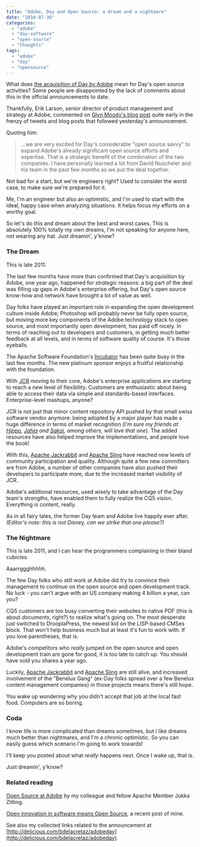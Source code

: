 ```yaml
---
title: "Adobe, Day and Open Source: a dream and a nightmare"
date: "2010-07-30"
categories: 
  - "adobe"
  - "day-software"
  - "open-source"
  - "thoughts"
tags: 
  - "adobe"
  - "day"
  - "opensource"
---
```


What does [the acquisition of Day by Adobe](http://www.day.com/day/en/company/adobefaq.html) mean for Day's open source activities? Some people are disappointed by the lack of comments about this in the official announcements to date.

Thankfully, Erik Larson, senior director of product management and strategy at Adobe, commented on [Glyn Moody's blog post](http://www.computerworlduk.com/community/blogs/index.cfm?blogid=14&entryid=3098) quite early in the frenzy of tweets and blog posts that followed yesterday's announcement.

Quoting him:

> ...we are very excited for Day's considerable "open source savvy" to expand Adobe's already significant open source efforts and expertise. That is a strategic benefit of the combination of the two companies. I have personally learned a lot from David Nuscheler and his team in the past few months as we put the deal together.

Not bad for a start, but we're engineers right? Used to consider the worst case, to make sure we're prepared for it.

Me, I'm an engineer but also an optimistic, and I'm used to start with the ideal, happy case when analyzing situations. It helps focus my efforts on a worthy goal.

So let's do this and dream about the best and worst cases. This is absolutely 100% totally my own dreams, I'm not speaking for anyone here, not wearing any hat. Just dreamin', y'know?

### The Dream

This is late 2011.

The last few months have more than confirmed that Day's acquisition by Adobe, one year ago, happened for _strategic_ reasons: a big part of the deal was filling up gaps in Adobe's enterprise offering, but Day's open source know-how and network have brought a lot of value as well.

Day folks have played an important role in expanding the open development culture inside Adobe; Photoshop will probably never be fully open source, but moving more key components of the Adobe technology stack to open source, and most importantly open development, has paid off nicely. In terms of reaching out to developers and customers, in getting much better feedback at all levels, and in terms of software quality of course. It's those eyeballs.

The Apache Software Foundation's [Incubator](http://incubator.apache.org) has been quite busy in the last few months. The new platinum sponsor enjoys a fruitful relationship with the foundation.

With [JCR](http://java.dzone.com/articles/java-content-repository-best) moving to their core, Adobe's enterprise applications are starting to reach a new level of flexibility. Customers are enthusiastic about being able to access their data via simple and standards-based interfaces. Enterprise-level mashups, anyone?

JCR is not just that minor content repository API pushed by that small swiss software vendor anymore: being adopted by a major player has made a huge difference in terms of market recognition (_I'm sure my friends at [Hippo](http://onehippo.com), [Jahia](http://jahia.com) and [Sakai](http://sakaiproject.org), among others, will love that one_). The added resources have also helped improve the implementations, and people love the book!

With this, [Apache Jackrabbit](http://jackrabbit.apache.org) and [Apache Sling](http://sling.apache.org) have reached new levels of community participation and quality. Although quite a few new committers are from Adobe, a number of other companies have also pushed their developers to participate more, due to the increased market visibility of JCR.

Adobe's additional resources, used wisely to take advantage of the Day team's strengths, have enabled them to fully realize the CQ5 vision. Everything _is_ content, really.

As in all fairy tales, the former Day team and Adobe live happily ever after. _(Editor's note: this is not Disney, can we strike that one please?)_

### The Nightmare

This is late 2011, and I can hear the programmers complaining in their bland cubicles.

Aaarrggghhhhh.

The few Day folks who still work at Adobe did try to convince their management to continue on the open source and open development track. No luck - you can't argue with an US company making 4 billion a year, can you?

CQ5 customers are too busy converting their websites to native PDF (this is about _documents_, right?) to realize what's going on. The most desperate just switched to DrooplaPress, the newest kid on the LISP-based CMSes block. That won't help business much but at least it's fun to work with. If you love parentheses, that is.

Adobe's competitors who _really_ jumped on the open source and open development train are gone for good, it is too late to catch up. You should have sold you shares a year ago.

Luckily, [Apache Jackrabbit](http://jackrabbit.apache.org) and [Apache Sling](http://sling.apache.org) are still alive, and increased involvement of the "Benelux Gang" (ex-Day folks spread over a few Benelux content management companies) in those projects means there's still hope.

You wake up wondering why you didn't accept that job at the local fast food. Computers are so boring.

### Coda

I know life is more complicated than dreams sometimes, but I like dreams much better than nightmares, and I'm a chronic optimistic. So you can easily guess which scenario I'm going to work towards!

I'll keep you posted about what _really_ happens next. Once I wake up, that is.

Just dreamin', y'know?

### Related reading

[Open Source at Adobe](http://jukkaz.wordpress.com/2010/07/28/open-source-at-adobe/) by my colleague and fellow Apache Member Jukka Zitting.

[Open innovation in software means Open Source](http://www.h-online.com/open/features/TransferSummit-Open-innovation-in-software-means-Open-Source-1022212.html), a recent post of mine.

See also my collected links related to the announcement at [http://delicious.com/bdelacretaz/adobeday](http://delicious.com/bdelacretaz/adobeday).
